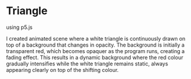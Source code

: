 # Triangle
using p5.js


I created animated scene where a white triangle is continuously drawn on top of a background that changes in opacity. 
The background is initially a transparent red, which becomes opaquer as the program runs, creating a fading effect. 
This results in a dynamic background where the red colour gradually intensifies while the white triangle remains static, 
always appearing clearly on top of the shifting colour.


